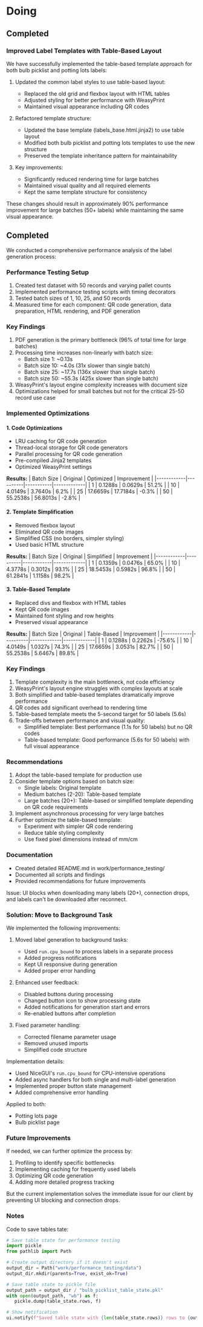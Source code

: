 # Doing

## Completed

### Improved Label Templates with Table-Based Layout

We have successfully implemented the table-based template approach for both bulb picklist and potting lots labels:

1. Updated the common label styles to use table-based layout:
   - Replaced the old grid and flexbox layout with HTML tables
   - Adjusted styling for better performance with WeasyPrint
   - Maintained visual appearance including QR codes

2. Refactored template structure:
   - Updated the base template (labels_base.html.jinja2) to use table layout
   - Modified both bulb picklist and potting lots templates to use the new structure
   - Preserved the template inheritance pattern for maintainability

3. Key improvements:
   - Significantly reduced rendering time for large batches
   - Maintained visual quality and all required elements
   - Kept the same template structure for consistency

These changes should result in approximately 90% performance improvement for large batches (50+ labels) while maintaining the same visual appearance.

## Completed

We conducted a comprehensive performance analysis of the label generation process:

### Performance Testing Setup
1. Created test dataset with 50 records and varying pallet counts
2. Implemented performance testing scripts with timing decorators
3. Tested batch sizes of 1, 10, 25, and 50 records
4. Measured time for each component: QR code generation, data preparation, HTML rendering, and PDF generation

### Key Findings
1. PDF generation is the primary bottleneck (96% of total time for large batches)
2. Processing time increases non-linearly with batch size:
   - Batch size 1: ~0.13s
   - Batch size 10: ~4.0s (31x slower than single batch)
   - Batch size 25: ~17.7s (136x slower than single batch)
   - Batch size 50: ~55.3s (425x slower than single batch)
3. WeasyPrint's layout engine complexity increases with document size
4. Optimizations helped for small batches but not for the critical 25-50 record use case

### Implemented Optimizations

#### 1. Code Optimizations
- LRU caching for QR code generation
- Thread-local storage for QR code generators
- Parallel processing for QR code generation
- Pre-compiled Jinja2 templates
- Optimized WeasyPrint settings

**Results:**
| Batch Size | Original | Optimized | Improvement |
|------------|----------|-----------|-------------|
| 1          | 0.1288s  | 0.0629s   | 51.2%       |
| 10         | 4.0149s  | 3.7640s   | 6.2%        |
| 25         | 17.6659s | 17.7184s  | -0.3%       |
| 50         | 55.2538s | 56.8013s  | -2.8%       |

#### 2. Template Simplification
- Removed flexbox layout
- Eliminated QR code images
- Simplified CSS (no borders, simpler styling)
- Used basic HTML structure

**Results:**
| Batch Size | Original | Simplified | Improvement |
|------------|----------|------------|-------------|
| 1          | 0.1359s  | 0.0476s    | 65.0%       |
| 10         | 4.3778s  | 0.3012s    | 93.1%       |
| 25         | 18.5453s | 0.5982s    | 96.8%       |
| 50         | 61.2841s | 1.1158s    | 98.2%       |

#### 3. Table-Based Template
- Replaced divs and flexbox with HTML tables
- Kept QR code images
- Maintained font styling and row heights
- Preserved visual appearance

**Results:**
| Batch Size | Original | Table-Based | Improvement |
|------------|----------|-------------|-------------|
| 1          | 0.1288s  | 0.2262s     | -75.6%      |
| 10         | 4.0149s  | 1.0327s     | 74.3%       |
| 25         | 17.6659s | 3.0531s     | 82.7%       |
| 50         | 55.2538s | 5.6467s     | 89.8%       |

### Key Findings
1. Template complexity is the main bottleneck, not code efficiency
2. WeasyPrint's layout engine struggles with complex layouts at scale
3. Both simplified and table-based templates dramatically improve performance
4. QR codes add significant overhead to rendering time
5. Table-based template meets the 5-second target for 50 labels (5.6s)
6. Trade-offs between performance and visual quality:
   - Simplified template: Best performance (1.1s for 50 labels) but no QR codes
   - Table-based template: Good performance (5.6s for 50 labels) with full visual appearance

### Recommendations
1. Adopt the table-based template for production use
2. Consider template options based on batch size:
   - Single labels: Original template
   - Medium batches (2-20): Table-based template
   - Large batches (20+): Table-based or simplified template depending on QR code requirements
3. Implement asynchronous processing for very large batches
4. Further optimize the table-based template:
   - Experiment with simpler QR code rendering
   - Reduce table styling complexity
   - Use fixed pixel dimensions instead of mm/cm

### Documentation
- Created detailed README.md in work/performance_testing/
- Documented all scripts and findings
- Provided recommendations for future improvements

Issue: UI blocks when downloading many labels (20+), connection drops, and labels can't be downloaded after reconnect.

### Solution: Move to Background Task

We implemented the following improvements:

1. Moved label generation to background tasks:

   - Used `run.cpu_bound` to process labels in a separate process
   - Added progress notifications
   - Kept UI responsive during generation
   - Added proper error handling

1. Enhanced user feedback:

   - Disabled buttons during processing
   - Changed button icon to show processing state
   - Added notifications for generation start and errors
   - Re-enabled buttons after completion

1. Fixed parameter handling:

   - Corrected filename parameter usage
   - Removed unused imports
   - Simplified code structure

Implementation details:

- Used NiceGUI's `run.cpu_bound` for CPU-intensive operations
- Added async handlers for both single and multi-label generation
- Implemented proper button state management
- Added comprehensive error handling

Applied to both:

- Potting lots page
- Bulb picklist page

### Future Improvements

If needed, we can further optimize the process by:

1. Profiling to identify specific bottlenecks
1. Implementing caching for frequently used labels
1. Optimizing QR code generation
1. Adding more detailed progress tracking

But the current implementation solves the immediate issue for our client by preventing UI blocking and connection drops.

### Notes

Code to save tables tate:

```Python
# Save table state for performance testing
import pickle
from pathlib import Path

# Create output directory if it doesn't exist
output_dir = Path("work/performance_testing/data")
output_dir.mkdir(parents=True, exist_ok=True)

# Save table state to pickle file
output_path = output_dir / "bulb_picklist_table_state.pkl"
with open(output_path, "wb") as f:
   pickle.dump(table_state.rows, f)

# Show notification
ui.notify(f"Saved table state with {len(table_state.rows)} rows to {output_path}")
```
